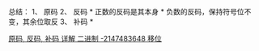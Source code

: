 总结：
1、 原码
2、 反码
    *  正数的反码是其本身
    *  负数的反码，保持符号位不变，其余位取反
3、 补码
    *  

[原码, 反码, 补码 详解 二进制 -2147483648 移位](https://blog.csdn.net/qq_16234613/article/details/78734222)